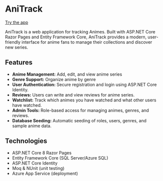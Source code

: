 # AniTrack

[Try the app](https://your-app-url.azurewebsites.net](https://anitrack-a9hubvg6ctguh2c0.germanywestcentral-01.azurewebsites.net/))

AniTrack is a web application for tracking Animes. Built with ASP.NET Core Razor Pages and Entity Framework Core, AniTrack provides a modern, user-friendly interface for anime fans to manage their collections and discover new series.

## Features

- **Anime Management:** Add, edit, and view anime series
- **Genre Support:** Organize anime by genre
- **User Authentication:** Secure registration and login using ASP.NET Core Identity.
- **Reviews:** Users can write and view reviews for anime series.
- **Watchlist:** Track which animes you have watched and what other users have watched.
- **Admin Tools:** Role-based access for managing animes, genres, and reviews.
- **Database Seeding:** Automatic seeding of roles, users, genres, and sample anime data.

## Technologies

- ASP.NET Core 8 Razor Pages
- Entity Framework Core (SQL Server/Azure SQL)
- ASP.NET Core Identity
- Moq & NUnit (unit testing)
- Azure App Service (deployment)
